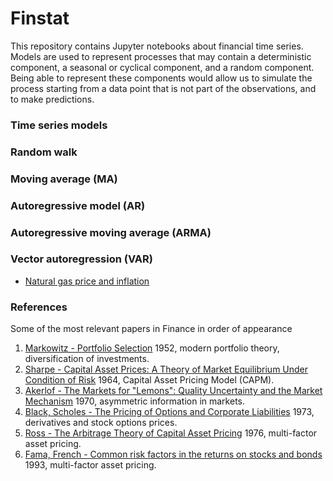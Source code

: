 Finstat
=======
This repository contains Jupyter notebooks about financial time series.
Models are used to represent processes that may contain a deterministic component, a seasonal or cyclical component, and a random component. Being able to represent these components would allow us to simulate the process starting from a data point that is not part of the observations, and to make predictions.

### Time series models

### Random walk

### Moving average (MA)

### Autoregressive model (AR)

### Autoregressive moving average (ARMA)

### Vector autoregression (VAR)
* [Natural gas price and inflation](energy_price_inflation.ipynb)

### References
Some of the most relevant papers in Finance in order of appearance

1. [Markowitz - Portfolio Selection](https://doi.org/10.2307/2975974) 1952, modern portfolio theory, diversification of investments.
2. [Sharpe - Capital Asset Prices: A Theory of Market Equilibrium Under Condition of Risk](https://doi.org/10.1111/j.1540-6261.1964.tb02865.x) 1964, Capital Asset Pricing Model (CAPM).
3. [Akerlof - The Markets for "Lemons": Quality Uncertainty and the Market Mechanism](https://www.jstor.org/stable/1879431) 1970, asymmetric information in markets.
4. [Black, Scholes - The Pricing of Options and Corporate Liabilities](https://doi.org/10.1142/9789814759588_0001) 1973, derivatives and stock options prices.
5. [Ross - The Arbitrage Theory of Capital Asset Pricing](https://www.sciencedirect.com/science/article/abs/pii/0022053176900466?via%3Dihub) 1976, multi-factor asset pricing.
6. [Fama, French - Common risk factors in the returns on stocks and bonds](https://www.sciencedirect.com/science/article/abs/pii/0304405X93900235) 1993, multi-factor asset pricing.
